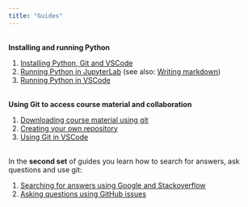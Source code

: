 ```yaml
---
title: "Guides"
---
```


<br /> **Installing and running Python**

1. [Installing Python, Git and VSCode](/guides/python-setup)
2. [Running Python in JupyterLab](/guides/jupyterlab) (see also: [Writing markdown](https://www.markdownguide.org/basic-syntax/))
3. [Running Python in VSCode](/guides/vscode-basics)

<br /> **Using Git to access course material and collaboration**

1. [Downloading course material using git](/guides/git-jupyterlab)
2. [Creating your own repository](/guides/make-repo)
3. [Using Git in VSCode](/guides/vscode-git)


<br />In the **second set** of guides you learn how to search for answers, ask questions and use git:

1. [Searching for answers using Google and Stackoverflow](/guides/searching)
2. [Asking questions using GitHub issues](/guides/github-issues)
